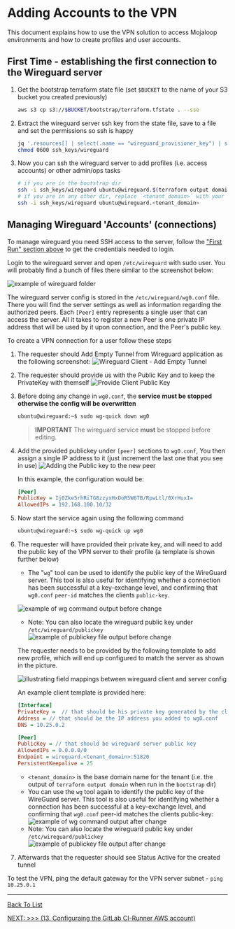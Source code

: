 # Adding Accounts to the VPN

This document explains how to use the VPN solution to access Mojaloop environments and how to create profiles and user accounts.

## First Time - establishing the first connection to the Wireguard server

1. Get the bootstrap terraform state file (set `$BUCKET` to the name of your S3 bucket you created previously)

    ``` bash
    aws s3 cp s3://$BUCKET/bootstrap/terraform.tfstate . --sse
    ```

2. Extract the wireguard server ssh key from the state file, save to a file and set the permissions so ssh is happy

    ```bash
    jq '.resources[] | select(.name == "wireguard_provisioner_key") | select(.type == "tls_private_key") .instances[0].attributes.private_key_pem' terraform.tfstate | sed 's/\\n/\'$'\n''/g' > ssh_keys/wireguard
    chmod 0600 ssh_keys/wireguard
    ```

3. Now you can ssh the wireguard server to add profiles (i.e. access accounts) or other admin/ops tasks

    ```bash
    # if you are in the bootstrap dir
    ssh -i ssh_keys/wireguard ubuntu@wireguard.$(terraform output domain)
    # if you are in any other dir, replace `<tenant_domain>` with your actual domain
    ssh -i ssh_keys/wireguard ubuntu@wireguard.<tenant_domain>
    ```

## Managing Wireguard 'Accounts' (connections)

To manage wireguard you need SSH access to the server, follow the ["First Run" section above](#first_time_-_establishing_the_first_connection_to_the_wireguard_server) to get the credentials needed to login.

Login to the wireguard server and open `/etc/wireguard` with sudo user. You will probably find a bunch of files there similar to the screenshot below:

![example of wireguard folder](./d20.images/2001.png)

The wireguard server config is stored in the `/etc/wireguard/wg0.conf` file. There you will find the server settings as well as information regarding the authorized peers. Each `[Peer]` entry represents a single user that can access the server. All it takes to register a new Peer is one private IP address that will be used by it upon connection, and the Peer's public key.

To create a VPN connection for a user follow these steps

1. The requester should Add Empty Tunnel from Wireguard application as the following screenshot:
    ![Wireguard Client - Add Empty Tunnel](./d20.images/2011.png)
2. The requester should provide us with the Public Key and to keep the PrivateKey with themself
    ![Provide Client Public Key](./d20.images/2021.png)
3. Before doing any change in `wg0.conf`,  the **service must be stopped otherwise the config will be overwritten**

    ```bash
    ubuntu@wireguard:~$ sudo wg-quick down wg0
    ```

    > **IMPORTANT** The wireguard service **must** be stopped before editing.
4. Add the provided publickey under `[peer]` sections to `wg0.conf`, You then assign a single IP address to it (just increment the last one that you see in use)
    ![Adding the Public key to the new peer](./d20.images/2041.png)

    In this example, the configuration would be:

    ```ini
    [Peer]
    PublicKey = Ij0Zke5rhRiTG8zzyxHxDoR5W6TB/RpwLtl/0XrHuxI=
    AllowedIPs = 192.168.100.10/32
    ```

5. Now start the service again using the following command

    ```bash
    ubuntu@wireguard:~$ sudo wg-quick up wg0
    ```

6. The requester will have provided their private key, and will need to add the public key of the VPN server to their profile (a template is shown further below)
    - The "`wg`" tool can be used to identify the public key of the WireGuard server. This tool is also useful for identifying whether a connection has been successful at a key-exchange level, and confirming that `wg0.conf` `peer-id` matches the clients `public-key`.

    ![example of wg command output before change](./d20.images/2061.png)
    - Note: You can also locate the wireguard public key under `/etc/wireguard/publickey`
    ![example of publickey file output before change](./d20.images/2062.png)

    The requester needs to be provided by the following template to add new profile, which will end up configured to match the server as shown in the picture.

    ![illustrating field mappings between wireguard client and server config](./d20.images/2065.png)

    An example client template is provided here:

    ```ini
    [Interface]
    PrivateKey =  // that should be his private key generated by the client
    Address = // that should be the IP address you added to wg0.conf
    DNS = 10.25.0.2

    [Peer]
    PublicKey = // that should be wireguard server public key
    AllowedIPs = 0.0.0.0/0
    Endpoint = wireguard.<tenant_domain>:51820
    PersistentKeepalive = 25
    ```

    - `<tenant_domain>` is the base domain name for the tenant (i.e. the output of `terraform output domain` when run in the `bootstrap` dir)
    - You can use the `wg` tool again to identify the public key of the WireGuard server.  This tool is also useful for identifying whether a connection has been successful at a key-exchange level, and confirming that `wg0.conf` peer-id matches the clients public-key:
    ![example of wg command output after change](./d20.images/2067.png)
    - Note: You can also locate the wireguard public key under `/etc/wireguard/publickey`
    ![example of publickey file output after change](./d20.images/2068.png)

7. Afterwards that the requester should see Status Active for the created tunnel

To test the VPN, ping the default gateway for the VPN server subnet - `ping 10.25.0.1`

---

[Back To List](./d100.building.md)

[NEXT: >>>    (13. Configuraing the GitLab CI-Runner AWS account)](./d113.ci-runner-creds.md)
